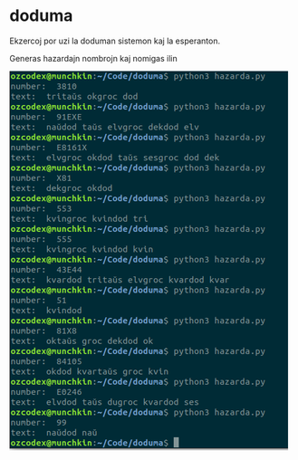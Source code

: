 # doduma
Ekzercoj por uzi la doduman sistemon kaj la esperanton.

Generas hazardajn nombrojn kaj nomigas ilin

![Example](example.png?raw=true "Example")
